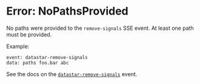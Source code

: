 # Error: NoPathsProvided

No paths were provided to the `remove-signals` SSE event. At least one path must be provided.

Example:

```
event: datastar-remove-signals
data: paths foo.bar abc
```

See the docs on the [`datastar-remove-signals`](/reference/attribute_plugins#data-datastar-remove-signals) event.
